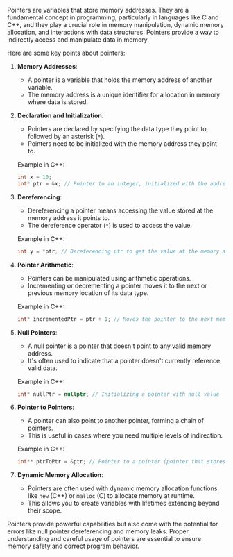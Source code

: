 Pointers are variables that store memory addresses. They are a fundamental concept in programming, particularly in languages like C and C++, and they play a crucial role in memory manipulation, dynamic memory allocation, and interactions with data structures. Pointers provide a way to indirectly access and manipulate data in memory.

Here are some key points about pointers:

1. **Memory Addresses**:
   - A pointer is a variable that holds the memory address of another variable.
   - The memory address is a unique identifier for a location in memory where data is stored.

2. **Declaration and Initialization**:
   - Pointers are declared by specifying the data type they point to, followed by an asterisk (`*`).
   - Pointers need to be initialized with the memory address they point to.

   Example in C++:
   ```cpp
   int x = 10;
   int* ptr = &x; // Pointer to an integer, initialized with the address of x
   ```

3. **Dereferencing**:
   - Dereferencing a pointer means accessing the value stored at the memory address it points to.
   - The dereference operator (`*`) is used to access the value.

   Example in C++:
   ```cpp
   int y = *ptr; // Dereferencing ptr to get the value at the memory address it points to
   ```

4. **Pointer Arithmetic**:
   - Pointers can be manipulated using arithmetic operations.
   - Incrementing or decrementing a pointer moves it to the next or previous memory location of its data type.

   Example in C++:
   ```cpp
   int* incrementedPtr = ptr + 1; // Moves the pointer to the next memory location
   ```

5. **Null Pointers**:
   - A null pointer is a pointer that doesn't point to any valid memory address.
   - It's often used to indicate that a pointer doesn't currently reference valid data.

   Example in C++:
   ```cpp
   int* nullPtr = nullptr; // Initializing a pointer with null value
   ```

6. **Pointer to Pointers**:
   - A pointer can also point to another pointer, forming a chain of pointers.
   - This is useful in cases where you need multiple levels of indirection.

   Example in C++:
   ```cpp
   int** ptrToPtr = &ptr; // Pointer to a pointer (pointer that stores the address of another pointer)
   ```

7. **Dynamic Memory Allocation**:
   - Pointers are often used with dynamic memory allocation functions like `new` (C++) or `malloc` (C) to allocate memory at runtime.
   - This allows you to create variables with lifetimes extending beyond their scope.

Pointers provide powerful capabilities but also come with the potential for errors like null pointer dereferencing and memory leaks. Proper understanding and careful usage of pointers are essential to ensure memory safety and correct program behavior.